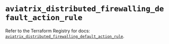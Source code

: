 # `aviatrix_distributed_firewalling_default_action_rule`

Refer to the Terraform Registry for docs: [`aviatrix_distributed_firewalling_default_action_rule`](https://registry.terraform.io/providers/aviatrixsystems/aviatrix/8.1.10/docs/resources/distributed_firewalling_default_action_rule).
